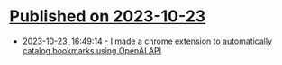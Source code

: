 # [Published on 2023-10-23](index.md)

* [2023-10-23, 16:49:14](https://lobste.rs/s/oxm5ce/i_made_chrome_extension_automatically) - [I made a chrome extension to automatically catalog bookmarks using OpenAI API](https://chrome.google.com/webstore/detail/autolicious/jbmpomloomhbfflncpmcmfajbppfddjk)
